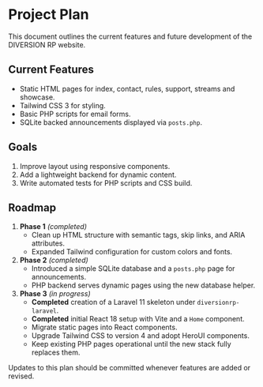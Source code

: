 # Project Plan

This document outlines the current features and future development of the DIVERSION RP website.

## Current Features
- Static HTML pages for index, contact, rules, support, streams and showcase.
- Tailwind CSS 3 for styling.
- Basic PHP scripts for email forms.
- SQLite backed announcements displayed via `posts.php`.

## Goals
1. Improve layout using responsive components.
2. Add a lightweight backend for dynamic content.
3. Write automated tests for PHP scripts and CSS build.

## Roadmap
1. **Phase 1** *(completed)*
   - Clean up HTML structure with semantic tags, skip links, and ARIA attributes.
   - Expanded Tailwind configuration for custom colors and fonts.
2. **Phase 2** *(completed)*
   - Introduced a simple SQLite database and a `posts.php` page for announcements.
   - PHP backend serves dynamic pages using the new database helper.
3. **Phase 3** *(in progress)*
   - **Completed** creation of a Laravel 11 skeleton under `diversionrp-laravel`.
   - **Completed** initial React 18 setup with Vite and a `Home` component.
   - Migrate static pages into React components.
   - Upgrade Tailwind CSS to version 4 and adopt HeroUI components.
   - Keep existing PHP pages operational until the new stack fully replaces them.

Updates to this plan should be committed whenever features are added or revised.
